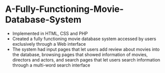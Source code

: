 # A-Fully-Functioning-Movie-Database-System
- Implemented in HTML, CSS and PHP
- Created a fully functioning movie database system accessed by users exclusively through a Web interface
- The system had input pages that let users add review about movies into the database, browsing pages that showed
information of movies, directors and actors, and search pages that let users search information through a multi-word search interface
